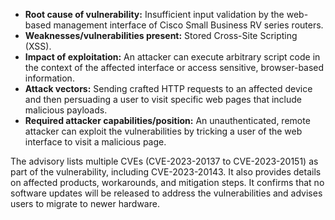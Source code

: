 - **Root cause of vulnerability:** Insufficient input validation by the web-based management interface of Cisco Small Business RV series routers.
- **Weaknesses/vulnerabilities present:** Stored Cross-Site Scripting (XSS).
- **Impact of exploitation:** An attacker can execute arbitrary script code in the context of the affected interface or access sensitive, browser-based information.
- **Attack vectors:** Sending crafted HTTP requests to an affected device and then persuading a user to visit specific web pages that include malicious payloads.
- **Required attacker capabilities/position:** An unauthenticated, remote attacker can exploit the vulnerabilities by tricking a user of the web interface to visit a malicious page.

The advisory lists multiple CVEs (CVE-2023-20137 to CVE-2023-20151) as part of the vulnerability, including CVE-2023-20143. It also provides details on affected products, workarounds, and mitigation steps. It confirms that no software updates will be released to address the vulnerabilities and advises users to migrate to newer hardware.